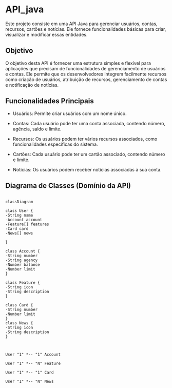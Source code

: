 
# API_java

  

Este projeto consiste em uma API Java para gerenciar usuários, contas, recursos, cartões e notícias. Ele fornece funcionalidades básicas para criar, visualizar e modificar essas entidades.

  

## Objetivo

  

O objetivo desta API é fornecer uma estrutura simples e flexível para aplicações que precisam de funcionalidades de gerenciamento de usuários e contas. Ele permite que os desenvolvedores integrem facilmente recursos como criação de usuários, atribuição de recursos, gerenciamento de contas e notificação de notícias.

  

## Funcionalidades Principais
  
* Usuários: Permite criar usuários com um nome único.

* Contas: Cada usuário pode ter uma conta associada, contendo número, agência, saldo e limite.

* Recursos: Os usuários podem ter vários recursos associados, como funcionalidades específicas do sistema.

* Cartões: Cada usuário pode ter um cartão associado, contendo número e limite.

* Notícias: Os usuários podem receber notícias associadas à sua conta.


## Diagrama de Classes (Domínio da API)

  

```mermaid

classDiagram

class User {
-String name
-Account account
-Feature[] features
-Card card
-News[] news

}

class Account {
-String number
-String agency
-Number balance
-Number limit
}

class Feature {
-String icon
-String description
}

class Card {
-String number
-Number limit
} 
class News {
-String icon
-String description
}

  

User "1" *-- "1" Account

User "1" *-- "N" Feature

User "1" *-- "1" Card

User "1" *-- "N" News
```